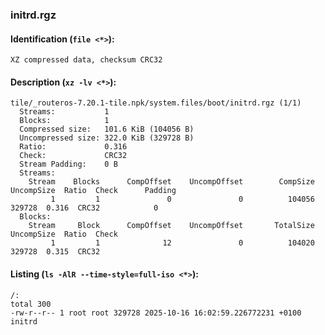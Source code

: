 ### initrd.rgz
#### Identification (`file <*>`):
```
XZ compressed data, checksum CRC32
```
#### Description (`xz -lv <*>`):
```
tile/_routeros-7.20.1-tile.npk/system.files/boot/initrd.rgz (1/1)
  Streams:           1
  Blocks:            1
  Compressed size:   101.6 KiB (104056 B)
  Uncompressed size: 322.0 KiB (329728 B)
  Ratio:             0.316
  Check:             CRC32
  Stream Padding:    0 B
  Streams:
    Stream    Blocks      CompOffset    UncompOffset        CompSize      UncompSize  Ratio  Check      Padding
         1         1               0               0          104056          329728  0.316  CRC32            0
  Blocks:
    Stream     Block      CompOffset    UncompOffset       TotalSize      UncompSize  Ratio  Check
         1         1              12               0          104020          329728  0.315  CRC32
```
#### Listing (`ls -AlR --time-style=full-iso <*>`):
```
/:
total 300
-rw-r--r-- 1 root root 329728 2025-10-16 16:02:59.226772231 +0100 initrd
```

